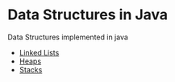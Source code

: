 # Data Structures in Java
Data Structures implemented in java

* [Linked Lists](./src/main/java/datastructures/linkedlists)
* [Heaps](./src/main/java/datastructures/heaps)
* [Stacks](./src/main/java/datastructures/stacks)
